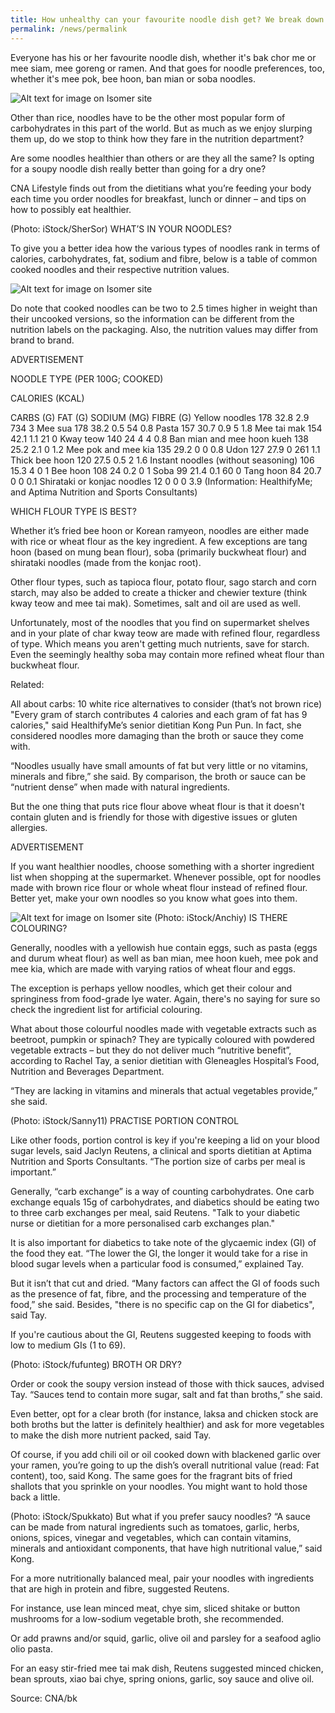 ```yaml
---
title: How unhealthy can your favourite noodle dish get? We break down the facts
permalink: /news/permalink
---
```

Everyone has his or her favourite noodle dish, whether it's bak chor me or mee siam, mee goreng or ramen.  And that goes for noodle preferences, too, whether it's mee pok, bee hoon, ban mian or soba noodles.

![Alt text for image on Isomer site](/images/22222.jpg)

Other than rice, noodles have to be the other most popular form of carbohydrates in this part of the world. But as much as we enjoy slurping them up, do we stop to think how they fare in the nutrition department?

Are some noodles healthier than others or are they all the same? Is opting for a soupy noodle dish really better than going for a dry one?

CNA Lifestyle finds out from the dietitians what you’re feeding your body each time you order noodles for breakfast, lunch or dinner – and tips on how to possibly eat healthier.


(Photo: iStock/SherSor)
WHAT’S IN YOUR NOODLES?

To give you a better idea how the various types of noodles rank in terms of calories, carbohydrates, fat, sodium and fibre, below is a table of common cooked noodles and their respective nutrition values.

![Alt text for image on Isomer site](/images/istock936317570.jpg)

Do note that cooked noodles can be two to 2.5 times higher in weight than their uncooked versions, so the information can be different from the nutrition labels on the packaging. Also, the nutrition values may differ from brand to brand.

ADVERTISEMENT

NOODLE TYPE (PER 100G; COOKED)

CALORIES (KCAL)

CARBS (G)	FAT (G)	SODIUM (MG)	FIBRE (G)
Yellow noodles	178	32.8	2.9	734	3
Mee sua	178	38.2	0.5	54	0.8
Pasta	157	30.7	0.9	5	1.8
Mee tai mak	154	42.1	1.1	21	0
Kway teow	140	24	4	4	0.8
Ban mian and mee hoon kueh	138	25.2	2.1	0	1.2
Mee pok and mee kia	135	29.2	0	0	0.8
Udon	127	27.9	0	261	1.1
Thick bee hoon	120	27.5	0.5	2	1.6
Instant noodles (without seasoning)	106	15.3	4	0	1
Bee hoon	108	24	0.2	0	1
Soba	99	21.4	0.1	60	0
Tang hoon	84	20.7	0	0	0.1
Shirataki or konjac noodles	12	0	0	0	3.9
(Information: HealthifyMe; and Aptima Nutrition and Sports Consultants)

WHICH FLOUR TYPE IS BEST?

Whether it’s fried bee hoon or Korean ramyeon, noodles are either made with rice or wheat flour as the key ingredient. A few exceptions are tang hoon (based on mung bean flour), soba (primarily buckwheat flour) and shirataki noodles (made from the konjac root).

Other flour types, such as tapioca flour, potato flour, sago starch and corn starch, may also be added to create a thicker and chewier texture (think kway teow and mee tai mak). Sometimes, salt and oil are used as well.

Unfortunately, most of the noodles that you find on supermarket shelves and in your plate of char kway teow are made with refined flour, regardless of type. Which means you aren't getting much nutrients, save for starch. Even the seemingly healthy soba may contain more refined wheat flour than buckwheat flour.

Related:

All about carbs: 10 white rice alternatives to consider (that’s not brown rice)
"Every gram of starch contributes 4 calories and each gram of fat has 9 calories," said HealthifyMe’s senior dietitian Kong Pun Pun. In fact, she considered noodles more damaging than the broth or sauce they come with.

“Noodles usually have small amounts of fat but very little or no vitamins, minerals and fibre,” she said. By comparison, the broth or sauce can be “nutrient dense” when made with natural ingredients.

But the one thing that puts rice flour above wheat flour is that it doesn't contain gluten and is friendly for those with digestive issues or gluten allergies.

ADVERTISEMENT

If you want healthier noodles, choose something with a shorter ingredient list when shopping at the supermarket. Whenever possible, opt for noodles made with brown rice flour or whole wheat flour instead of refined flour. Better yet, make your own noodles so you know what goes into them.

![Alt text for image on Isomer site](/images/istock968425964.jpg)
(Photo: iStock/Anchiy)
IS THERE COLOURING?

Generally, noodles with a yellowish hue contain eggs, such as pasta (eggs and durum wheat flour) as well as ban mian, mee hoon kueh, mee pok and mee kia, which are made with varying ratios of wheat flour and eggs.

The exception is perhaps yellow noodles, which get their colour and springiness from food-grade lye water. Again, there's no saying for sure so check the ingredient list for artificial colouring.

What about those colourful noodles made with vegetable extracts such as beetroot, pumpkin or spinach? They are typically coloured with powdered vegetable extracts – but they do not deliver much “nutritive benefit”, according to Rachel Tay, a senior dietitian with Gleneagles Hospital’s Food, Nutrition and Beverages Department.

“They are lacking in vitamins and minerals that actual vegetables provide,” she said.


(Photo: iStock/Sanny11)
PRACTISE PORTION CONTROL

Like other foods, portion control is key if you're keeping a lid on your blood sugar levels, said Jaclyn Reutens, a clinical and sports dietitian at Aptima Nutrition and Sports Consultants. “The portion size of carbs per meal is important.”

Generally, “carb exchange” is a way of counting carbohydrates. One carb exchange equals 15g of carbohydrates, and diabetics should be eating two to three carb exchanges per meal, said Reutens. "Talk to your diabetic nurse or dietitian for a more personalised carb exchanges plan."

It is also important for diabetics to take note of the glycaemic index (GI) of the food they eat. “The lower the GI, the longer it would take for a rise in blood sugar levels when a particular food is consumed,” explained Tay.

But it isn’t that cut and dried. “Many factors can affect the GI of foods such as the presence of fat, fibre, and the processing and temperature of the food,” she said. Besides, "there is no specific cap on the GI for diabetics", said Tay.

If you're cautious about the GI, Reutens suggested keeping to foods with low to medium GIs (1 to 69).


(Photo: iStock/fufunteg)
BROTH OR DRY?

Order or cook the soupy version instead of those with thick sauces, advised Tay. “Sauces tend to contain more sugar, salt and fat than broths,” she said.

Even better, opt for a clear broth (for instance, laksa and chicken stock are both broths but the latter is definitely healthier) and ask for more vegetables to make the dish more nutrient packed, said Tay.

Of course, if you add chili oil or oil cooked down with blackened garlic over your ramen, you’re going to up the dish’s overall nutritional value (read: Fat content), too, said Kong. The same goes for the fragrant bits of fried shallots that you sprinkle on your noodles. You might want to hold those back a little.


(Photo: iStock/Spukkato)
But what if you prefer saucy noodles? “A sauce can be made from natural ingredients such as tomatoes, garlic, herbs, onions, spices, vinegar and vegetables, which can contain vitamins, minerals and antioxidant components, that have high nutritional value,” said Kong.

For a more nutritionally balanced meal, pair your noodles with ingredients that are high in protein and fibre, suggested Reutens.

For instance, use lean minced meat, chye sim, sliced shitake or button mushrooms for a low-sodium vegetable broth, she recommended.

Or add prawns and/or squid, garlic, olive oil and parsley for a seafood aglio olio pasta.

For an easy stir-fried mee tai mak dish, Reutens suggested minced chicken, bean sprouts, xiao bai chye, spring onions, garlic, soy sauce and olive oil.

Source: CNA/bk